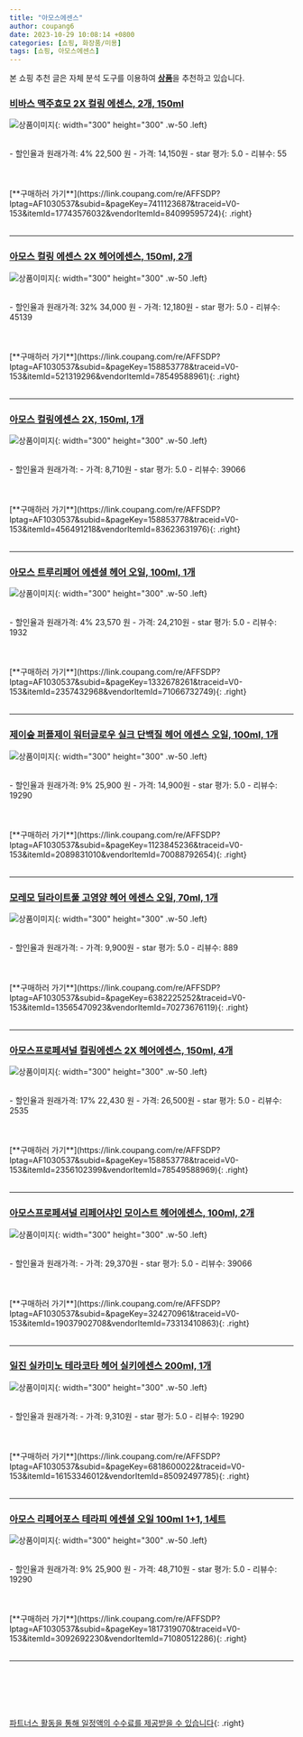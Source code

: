 ```yaml
---
title: "아모스에센스"
author: coupang6
date: 2023-10-29 10:08:14 +0800
categories: [쇼핑, 화장품/미용]
tags: [쇼핑, 아모스에센스]
---
```


본 쇼핑 추천 글은 자체 분석 도구를 이용하여 [**상품**](https://link.coupang.com/a/bao1ui)을 추천하고 있습니다.

### [비바스 맥주효모 2X 컬링 에센스, 2개, 150ml](https://link.coupang.com/re/AFFSDP?lptag=AF1030537&subid=&pageKey=7411123687&traceid=V0-153&itemId=17743576032&vendorItemId=84099595724)

![상품이미지](https://thumbnail6.coupangcdn.com/thumbnails/remote/230x230ex/image/retail/images/9001706086859477-9d9bb207-9f09-4bc4-892a-4808135fd655.jpg){: width="300" height="300" .w-50 .left}


<br>
- 할인율과 원래가격: 4%  22,500   원
- 가격: 14,150원
- star 평가: 5.0
- 리뷰수: 55
<br>
<br>
<br>
<br>
[**구매하러 가기**](https://link.coupang.com/re/AFFSDP?lptag=AF1030537&subid=&pageKey=7411123687&traceid=V0-153&itemId=17743576032&vendorItemId=84099595724){: .right}
<br>
<br>

---

### [아모스 컬링 에센스 2X 헤어에센스, 150ml, 2개](https://link.coupang.com/re/AFFSDP?lptag=AF1030537&subid=&pageKey=158853778&traceid=V0-153&itemId=521319296&vendorItemId=78549588961)

![상품이미지](https://thumbnail9.coupangcdn.com/thumbnails/remote/230x230ex/image/vendor_inventory/e12c/2d4ba7fc1c7b55c9f5e3caeae6bcc2ed04202fc8fa0a5f70e8d21c9cffc3.jpg){: width="300" height="300" .w-50 .left}


<br>
- 할인율과 원래가격: 32%  34,000   원
- 가격: 12,180원
- star 평가: 5.0
- 리뷰수: 45139
<br>
<br>
<br>
<br>
[**구매하러 가기**](https://link.coupang.com/re/AFFSDP?lptag=AF1030537&subid=&pageKey=158853778&traceid=V0-153&itemId=521319296&vendorItemId=78549588961){: .right}
<br>
<br>

---

### [아모스 컬링에센스 2X, 150ml, 1개](https://link.coupang.com/re/AFFSDP?lptag=AF1030537&subid=&pageKey=158853778&traceid=V0-153&itemId=456491218&vendorItemId=83623631976)

![상품이미지](https://thumbnail6.coupangcdn.com/thumbnails/remote/230x230ex/image/vendor_inventory/f5eb/0f9a50051da4cff51207c7505b89bc3c399e51c98ea88e5cf8abc455788a.jpg){: width="300" height="300" .w-50 .left}


<br>
- 할인율과 원래가격: 
- 가격: 8,710원
- star 평가: 5.0
- 리뷰수: 39066
<br>
<br>
<br>
<br>
[**구매하러 가기**](https://link.coupang.com/re/AFFSDP?lptag=AF1030537&subid=&pageKey=158853778&traceid=V0-153&itemId=456491218&vendorItemId=83623631976){: .right}
<br>
<br>

---

### [아모스 트루리페어 에센셜 헤어 오일, 100ml, 1개](https://link.coupang.com/re/AFFSDP?lptag=AF1030537&subid=&pageKey=1332678261&traceid=V0-153&itemId=2357432968&vendorItemId=71066732749)

![상품이미지](https://thumbnail6.coupangcdn.com/thumbnails/remote/230x230ex/image/vendor_inventory/ee66/fe923077229cb2c3d2f00ada986eb06b6b847effceb623135dc113d60ede.jpg){: width="300" height="300" .w-50 .left}


<br>
- 할인율과 원래가격: 4%  23,570   원
- 가격: 24,210원
- star 평가: 5.0
- 리뷰수: 1932
<br>
<br>
<br>
<br>
[**구매하러 가기**](https://link.coupang.com/re/AFFSDP?lptag=AF1030537&subid=&pageKey=1332678261&traceid=V0-153&itemId=2357432968&vendorItemId=71066732749){: .right}
<br>
<br>

---

### [제이숲 퍼플제이 워터글로우 실크 단백질 헤어 에센스 오일, 100ml, 1개](https://link.coupang.com/re/AFFSDP?lptag=AF1030537&subid=&pageKey=1123845236&traceid=V0-153&itemId=2089831010&vendorItemId=70088792654)

![상품이미지](https://thumbnail9.coupangcdn.com/thumbnails/remote/230x230ex/image/retail/images/8400884543126683-9c4fc218-0e00-49ae-b13c-f1c5bf7a5887.png){: width="300" height="300" .w-50 .left}


<br>
- 할인율과 원래가격: 9%  25,900   원
- 가격: 14,900원
- star 평가: 5.0
- 리뷰수: 19290
<br>
<br>
<br>
<br>
[**구매하러 가기**](https://link.coupang.com/re/AFFSDP?lptag=AF1030537&subid=&pageKey=1123845236&traceid=V0-153&itemId=2089831010&vendorItemId=70088792654){: .right}
<br>
<br>

---

### [모레모 딜라이트풀 고영양 헤어 에센스 오일, 70ml, 1개](https://link.coupang.com/re/AFFSDP?lptag=AF1030537&subid=&pageKey=6382225252&traceid=V0-153&itemId=13565470923&vendorItemId=70273676119)

![상품이미지](https://thumbnail7.coupangcdn.com/thumbnails/remote/230x230ex/image/retail/images/13706762054956810-b8534344-b04b-49ce-bd81-1e234722d1fb.jpg){: width="300" height="300" .w-50 .left}


<br>
- 할인율과 원래가격: 
- 가격: 9,900원
- star 평가: 5.0
- 리뷰수: 889
<br>
<br>
<br>
<br>
[**구매하러 가기**](https://link.coupang.com/re/AFFSDP?lptag=AF1030537&subid=&pageKey=6382225252&traceid=V0-153&itemId=13565470923&vendorItemId=70273676119){: .right}
<br>
<br>

---

### [아모스프로페셔널 컬링에센스 2X 헤어에센스, 150ml, 4개](https://link.coupang.com/re/AFFSDP?lptag=AF1030537&subid=&pageKey=158853778&traceid=V0-153&itemId=2356102399&vendorItemId=78549588969)

![상품이미지](https://thumbnail7.coupangcdn.com/thumbnails/remote/230x230ex/image/vendor_inventory/85bd/7f7c1b5df0956397159f9e6dcfdc6fc9c29944adf9f031327f555f3c39d0.jpg){: width="300" height="300" .w-50 .left}


<br>
- 할인율과 원래가격: 17%  22,430   원
- 가격: 26,500원
- star 평가: 5.0
- 리뷰수: 2535
<br>
<br>
<br>
<br>
[**구매하러 가기**](https://link.coupang.com/re/AFFSDP?lptag=AF1030537&subid=&pageKey=158853778&traceid=V0-153&itemId=2356102399&vendorItemId=78549588969){: .right}
<br>
<br>

---

### [아모스프로페셔널 리페어샤인 모이스트 헤어에센스, 100ml, 2개](https://link.coupang.com/re/AFFSDP?lptag=AF1030537&subid=&pageKey=324270961&traceid=V0-153&itemId=19037902708&vendorItemId=73313410863)

![상품이미지](https://thumbnail6.coupangcdn.com/thumbnails/remote/230x230ex/image/vendor_inventory/8cad/3b5186ac123e1c33517a1968dfa449ad1afca125c2fce9b7318f4cfe3208.jpg){: width="300" height="300" .w-50 .left}


<br>
- 할인율과 원래가격: 
- 가격: 29,370원
- star 평가: 5.0
- 리뷰수: 39066
<br>
<br>
<br>
<br>
[**구매하러 가기**](https://link.coupang.com/re/AFFSDP?lptag=AF1030537&subid=&pageKey=324270961&traceid=V0-153&itemId=19037902708&vendorItemId=73313410863){: .right}
<br>
<br>

---

### [일진 실카미노 테라코타 헤어 실키에센스 200ml, 1개](https://link.coupang.com/re/AFFSDP?lptag=AF1030537&subid=&pageKey=6818600022&traceid=V0-153&itemId=16153346012&vendorItemId=85092497785)

![상품이미지](https://thumbnail8.coupangcdn.com/thumbnails/remote/230x230ex/image/vendor_inventory/8c1e/b169d8e4040b7da156faa43eb73d1d53548ac807ce26f7dd93fda84d7d8f.jpg){: width="300" height="300" .w-50 .left}


<br>
- 할인율과 원래가격: 
- 가격: 9,310원
- star 평가: 5.0
- 리뷰수: 19290
<br>
<br>
<br>
<br>
[**구매하러 가기**](https://link.coupang.com/re/AFFSDP?lptag=AF1030537&subid=&pageKey=6818600022&traceid=V0-153&itemId=16153346012&vendorItemId=85092497785){: .right}
<br>
<br>

---

### [아모스 리페어포스 테라피 에센셜 오일 100ml 1+1, 1세트](https://link.coupang.com/re/AFFSDP?lptag=AF1030537&subid=&pageKey=1817319070&traceid=V0-153&itemId=3092692230&vendorItemId=71080512286)

![상품이미지](https://thumbnail10.coupangcdn.com/thumbnails/remote/230x230ex/image/vendor_inventory/2cc9/3d7e15ad2ddd51e9dde3c7eab05fb46757e79ac95a5286ec14807265a65b.jpg){: width="300" height="300" .w-50 .left}


<br>
- 할인율과 원래가격: 9%  25,900   원
- 가격: 48,710원
- star 평가: 5.0
- 리뷰수: 19290
<br>
<br>
<br>
<br>
[**구매하러 가기**](https://link.coupang.com/re/AFFSDP?lptag=AF1030537&subid=&pageKey=1817319070&traceid=V0-153&itemId=3092692230&vendorItemId=71080512286){: .right}
<br>
<br>

---
<br><br><br><br><br> [파트너스 활동을 통해 일정액의 수수료를 제공받을 수 있습니다](https://link.coupang.com/a/bao1ui){: .right}